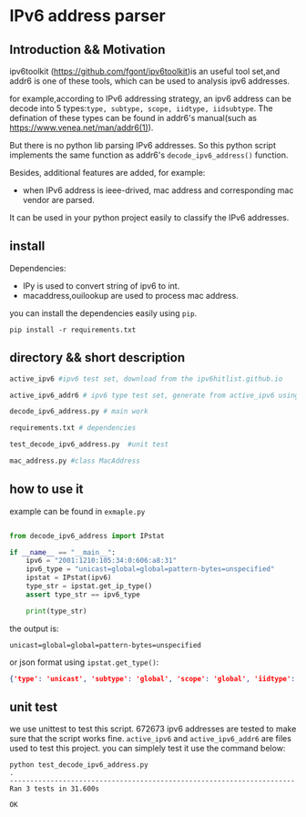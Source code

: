 # IPv6 address parser

## Introduction && Motivation
ipv6toolkit (https://github.com/fgont/ipv6toolkit)is an useful tool set,and 
addr6 is one of these tools, which can be used to analysis ipv6 addresses.

for example,according to IPv6 addressing strategy, an ipv6 address can be decode into 5 types:`type, subtype, scope, iidtype, iidsubtype`. The defination of these types can be found in addr6's manual(such as https://www.venea.net/man/addr6(1)).

But there is no python lib parsing IPv6 addresses. So this python script implements the same function as addr6's `decode_ipv6_address()` function.

Besides, additional features are added, for example:

- when IPv6 address is ieee-drived, mac address and corresponding mac vendor are parsed. 

It can be used in your python project easily to classify the IPv6 addresses.

## install
Dependencies:
- IPy is used to convert string of ipv6 to int.
- macaddress,ouilookup are used to process mac address.

you can install the dependencies easily using `pip`.

```shell/
pip install -r requirements.txt
```
## directory && short description
```python
active_ipv6 #ipv6 test set, download from the ipv6hitlist.github.io

active_ipv6_addr6 # ipv6 type test set, generate from active_ipv6 using addr6

decode_ipv6_address.py # main work

requirements.txt # dependencies

test_decode_ipv6_address.py  #unit test

mac_address.py #class MacAddress
```

## how to use it
example can be found in `exmaple.py`
```python

from decode_ipv6_address import IPstat

if __name__ == "__main__":
    ipv6 = "2001:1210:105:34:0:606:a8:31"
    ipv6_type = "unicast=global=global=pattern-bytes=unspecified"
    ipstat = IPstat(ipv6)
    type_str = ipstat.get_ip_type()
    assert type_str == ipv6_type

    print(type_str)
```
the output is:
```
unicast=global=global=pattern-bytes=unspecified
```
or json format using `ipstat.get_type()`:
```json
{'type': 'unicast', 'subtype': 'global', 'scope': 'global', 'iidtype': 'pattern-bytes', 'iidsubtype': 'unspecified'}
```

## unit test
we use unittest to test this script. 672673 ipv6 addresses are tested to make sure that the script works fine.
`active_ipv6` and `active_ipv6_addr6` are files used to test this project.
you can simplely test it use the command below:
```
python test_decode_ipv6_address.py
.
----------------------------------------------------------------------
Ran 3 tests in 31.600s

OK

```
